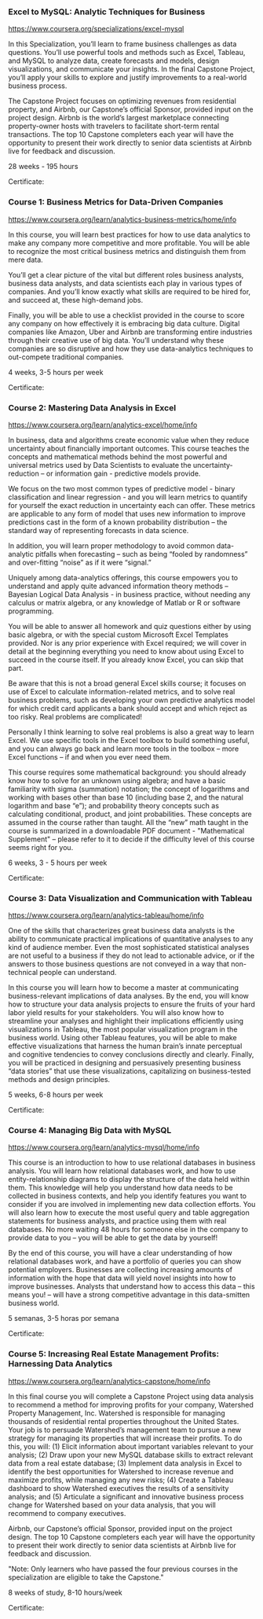 ### Excel to MySQL: Analytic Techniques for Business

https://www.coursera.org/specializations/excel-mysql

In this Specialization, you’ll learn to frame business challenges as data questions. You’ll use powerful tools and methods such as Excel, Tableau, and MySQL to analyze data, create forecasts and models, design visualizations, and communicate your insights. In the final Capstone Project, you’ll apply your skills to explore and justify improvements to a real-world business process.

The Capstone Project focuses on optimizing revenues from residential property, and Airbnb, our Capstone’s official Sponsor, provided input on the project design. Airbnb is the world’s largest marketplace connecting property-owner hosts with travelers to facilitate short-term rental transactions. The top 10 Capstone completers each year will have the opportunity to present their work directly to senior data scientists at Airbnb live for feedback and discussion.

28 weeks - 195 hours

Certificate:




### Course 1: Business Metrics for Data-Driven Companies

https://www.coursera.org/learn/analytics-business-metrics/home/info

In this course, you will learn best practices for how to use data analytics to make any company more competitive and more profitable. You will be able to recognize the most critical business metrics and distinguish them from mere data.
 
You’ll get a clear picture of the vital but different roles business analysts, business data analysts, and data scientists each play in various types of companies. And you’ll know exactly what skills are required to be hired for, and succeed at, these high-demand jobs.
 
Finally, you will be able to use a checklist provided in the course to score any company on how effectively it is embracing big data culture. Digital companies like Amazon, Uber and Airbnb are transforming entire industries through their creative use of big data. You’ll understand why these companies are so disruptive and how they use data-analytics techniques to out-compete traditional companies.

4 weeks, 3-5 hours per week

Certificate: 




### Course 2: Mastering Data Analysis in Excel

https://www.coursera.org/learn/analytics-excel/home/info

In business, data and algorithms create economic value when they reduce uncertainty about financially important outcomes. This course teaches the concepts and mathematical methods behind the most powerful and universal metrics used by Data Scientists to evaluate the uncertainty-reduction – or information gain - predictive models provide. 

We focus on the two most common types of predictive model - binary classification and linear regression - and you will learn metrics to quantify for yourself the exact reduction in uncertainty each can offer.  These metrics are applicable to any form of model that uses new information to improve predictions cast in the form of a known probability distribution – the standard way of representing forecasts in data science. 

In addition, you will learn proper methodology to avoid common data-analytic pitfalls when forecasting – such as being “fooled by randomness” and over-fitting “noise” as if it were “signal.” 

Uniquely among data-analytics offerings, this course empowers you to understand and apply quite advanced information theory methods – Bayesian Logical Data Analysis - in business practice, without needing any calculus or matrix algebra, or any knowledge of Matlab or R or software programming. 

You will be able to answer all homework and quiz questions either by using basic algebra, or with the special custom Microsoft Excel Templates provided. Nor is any prior experience with Excel required; we will cover in detail at the beginning everything you need to know about using Excel to succeed in the course itself. If you already know Excel, you can skip that part. 

Be aware that this is not a broad general Excel skills course; it focuses on use of Excel to calculate information-related metrics, and to solve real business problems, such as developing your own predictive analytics model for which credit card applicants a bank should accept and which reject as too risky. Real problems are complicated! 

Personally I think learning to solve real problems is also a great way to learn Excel. We use specific tools in the Excel toolbox to build something useful, and you can always go back and learn more tools in the toolbox – more Excel functions – if and when you ever need them. 

This course requires some mathematical background: you should already know how to solve for an unknown using algebra; and have a basic familiarity with sigma (summation) notation; the concept of logarithms and working with bases other than base 10 (including base 2, and the natural logarithm and base “e”); and probability theory concepts such as calculating conditional, product, and joint probabilities. These concepts are assumed in the course rather than taught. All the “new” math taught in the course is summarized in a downloadable PDF document - "Mathematical Supplement" – please refer to it to decide if the difficulty level of this course seems right for you.

6 weeks, 3 - 5 hours per week

Certificate:




### Course 3: Data Visualization and Communication with Tableau

https://www.coursera.org/learn/analytics-tableau/home/info

One of the skills that characterizes great business data analysts is the ability to communicate practical implications of quantitative analyses to any kind of audience member.  Even the most sophisticated statistical analyses are not useful to a business if they do not lead to actionable advice, or if the answers to those business questions are not conveyed in a way that non-technical people can understand.  

In this course you will learn how to become a master at communicating business-relevant implications of data analyses.  By the end, you will know how to structure your data analysis projects to ensure the fruits of your hard labor yield results for your stakeholders.  You will also know how to streamline your analyses and highlight their implications efficiently using visualizations in Tableau, the most popular visualization program in the business world.  Using other Tableau features, you will be able to make effective visualizations that harness the human brain’s innate perceptual and cognitive tendencies to convey conclusions directly and clearly.  Finally, you will be practiced in designing and persuasively presenting business “data stories” that use these visualizations, capitalizing on business-tested methods and design principles.

5 weeks, 6-8 hours per week

Certificate:




### Course 4: Managing Big Data with MySQL

https://www.coursera.org/learn/analytics-mysql/home/info

This course is an introduction to how to use relational databases in business analysis.  You will learn how relational databases work, and how to use entity-relationship diagrams to display the structure of the data held within them.  This knowledge will help you understand how data needs to be collected in business contexts, and help you identify features you want to consider if you are involved in implementing new data collection efforts.  You will also learn how to execute the most useful query and table aggregation statements for business analysts, and practice using them with real databases. No more waiting 48 hours for someone else in the company to provide data to you – you will be able to get the data by yourself!

By the end of this course, you will have a clear understanding of how relational databases work, and have a portfolio of queries you can show potential employers. Businesses are collecting increasing amounts of information with the hope that data will yield novel insights into how to improve businesses. Analysts that understand how to access this data – this means you! – will have a strong competitive advantage in this data-smitten business world.

5 semanas, 3-5 horas por semana

Certificate: 




### Course 5:  Increasing Real Estate Management Profits: Harnessing Data Analytics

https://www.coursera.org/learn/analytics-capstone/home/info

In this final course you will complete a Capstone Project using data analysis to recommend a method for improving profits for your company, Watershed Property Management, Inc. Watershed is responsible for managing thousands of residential rental properties throughout the United States. Your job is to persuade Watershed’s management team to pursue a new strategy for managing its properties that will increase their profits. To do this, you will: (1) Elicit information about important variables relevant to your analysis; (2) Draw upon your new MySQL database skills to extract relevant data from a real estate database; (3) Implement data analysis in Excel to identify the best opportunities for Watershed to increase revenue and maximize profits, while managing any new risks; (4) Create a Tableau dashboard to show Watershed executives the results of a sensitivity analysis; and (5) Articulate a significant and innovative business process change for Watershed based on your data analysis, that you will recommend to company executives. 

Airbnb, our Capstone’s official Sponsor, provided input on the project design. The top 10 Capstone completers each year will have the opportunity to present their work directly to senior data scientists at Airbnb live for feedback and discussion.

"Note: Only learners who have passed the four previous courses in the specialization are eligible to take the Capstone."

8 weeks of study, 8-10 hours/week

Certificate: 
